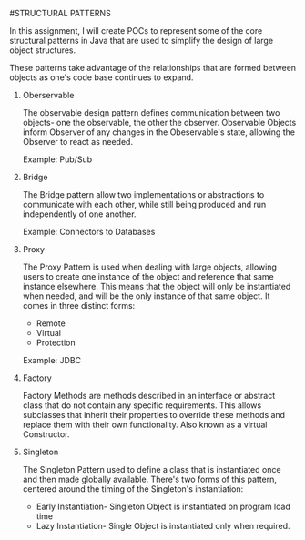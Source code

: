 #STRUCTURAL PATTERNS

In this assignment, I will create POCs to represent some of the core structural patterns in Java that are used to simplify the design of large object structures. 

These patterns take advantage of the relationships that are formed between objects as one's code base continues to expand.

1. Oberservable

    The observable design pattern defines communication between two objects- one the observable, the other the observer. Observable Objects inform Observer of any changes in the Obeservable's state, allowing the Observer to react as needed.

    Example: Pub/Sub
    
2. Bridge
    
    The Bridge pattern allow two implementations or abstractions to communicate with each other, while still being produced and run independently of one another. 

    Example: Connectors to Databases

3. Proxy

    The Proxy Pattern is used when dealing with large objects, allowing users to create one instance of the object and reference that same instance elsewhere. This means that the object will only be instantiated when needed, and will be the only instance of that same object. It comes in three distinct forms: 

    - Remote 
    - Virtual
    - Protection

    Example: JDBC 

4. Factory

    Factory Methods are methods described in an interface or abstract class that do not contain any specific requirements. This allows subclasses that inherit their properties to override these methods and replace them with their own functionality.
    Also known as a virtual Constructor.

5. Singleton 

    The Singleton Pattern used to define a class that is instantiated once and then made globally available. There's two forms of this pattern, centered around the timing of the Singleton's instantiation: 
    - Early Instantiation- Singleton Object is instantiated on program load time
    - Lazy Instantiation- Single Object is instantiated only when required.